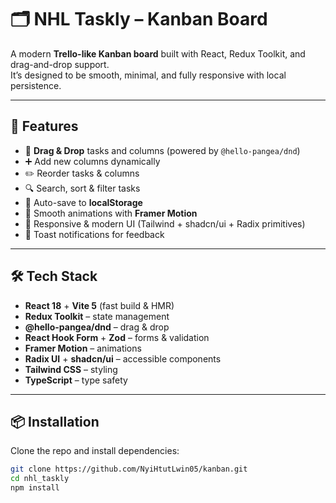 # 🗂️ NHL Taskly – Kanban Board

A modern **Trello-like Kanban board** built with React, Redux Toolkit, and drag-and-drop support.  
It’s designed to be smooth, minimal, and fully responsive with local persistence.

---

## 🚀 Features

- 📌 **Drag & Drop** tasks and columns (powered by `@hello-pangea/dnd`)
- ➕ Add new columns dynamically
- ✏️ Reorder tasks & columns
- 🔍 Search, sort & filter tasks
- 💾 Auto-save to **localStorage**
- 🎨 Smooth animations with **Framer Motion**
- 📱 Responsive & modern UI (Tailwind + shadcn/ui + Radix primitives)
- 🔔 Toast notifications for feedback

---

## 🛠️ Tech Stack

- **React 18** + **Vite 5** (fast build & HMR)
- **Redux Toolkit** – state management
- **@hello-pangea/dnd** – drag & drop
- **React Hook Form** + **Zod** – forms & validation
- **Framer Motion** – animations
- **Radix UI** + **shadcn/ui** – accessible components
- **Tailwind CSS** – styling
- **TypeScript** – type safety

---

## 📦 Installation

Clone the repo and install dependencies:

```sh
git clone https://github.com/NyiHtutLwin05/kanban.git
cd nhl_taskly
npm install
```
